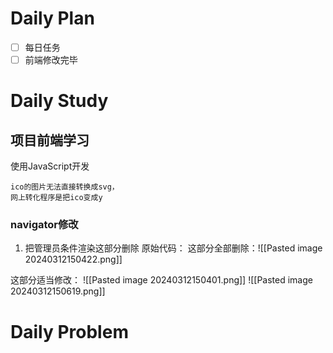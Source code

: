 # Daily Plan
- [ ] 每日任务
- [ ] 前端修改完毕
# Daily Study
## 项目前端学习
使用JavaScript开发
```ad-important
ico的图片无法直接转换成svg，
网上转化程序是把ico变成y

```

### navigator修改
1. 把管理员条件渲染这部分删除
原始代码：
这部分全部删除：![[Pasted image 20240312150422.png]]

这部分适当修改：
![[Pasted image 20240312150401.png]]
![[Pasted image 20240312150619.png]]
# Daily Problem
